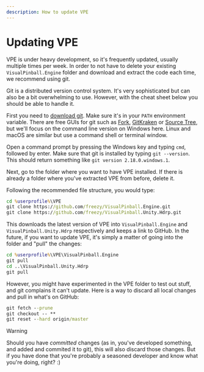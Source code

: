 ```yaml
---
description: How to update VPE
---
```

# Updating VPE

VPE is under heavy development, so it's frequently updated, usually multiple times per week. In order to not have to delete your existing `VisualPinball.Engine` folder and download and extract the code each time, we recommend using git.

Git is a distributed version control system. It's very sophisticated but can also be a bit overwhelming to use. However, with the cheat sheet below you should be able to handle it.

First you need to [download git](https://git-scm.com/downloads). Make sure it's in your `PATH` environment variable. There are free GUIs for git such as [Fork](https://git-fork.com/), [GitKraken](https://www.gitkraken.com/) or [Source Tree](https://www.sourcetreeapp.com/), but we'll focus on the command line version on Windows here. Linux and macOS are similar but use a command shell or terminal window.

Open a command prompt by pressing the Windows key and typing `cmd`, followed by enter. Make sure that git is installed by typing `git --version`. This should return something like `git version 2.18.0.windows.1`. 

Next, go to the folder where you want to have VPE installed. If there is already a folder where you've extracted VPE from before, delete it. 

Following the recommended file structure, you would type:

```cmd
cd %userprofile%\VPE
git clone https://github.com/freezy/VisualPinball.Engine.git
git clone https://github.com/freezy/VisualPinball.Unity.Hdrp.git
```

This downloads the latest version of VPE into `VisualPinball.Engine` and `VisualPinball.Unity.Hdrp` respectively and keeps a link to GitHub. In the future, if you want to update VPE, it's simply a matter of going into the folder and "pull" the changes:

```cmd
cd %userprofile%\VPE\VisualPinball.Engine
git pull
cd ..\VisualPinball.Unity.Hdrp
git pull
```

However, you might have experimented in the VPE folder to test out stuff, and git complains it can't update. Here is a way to discard all local changes and pull in what's on GitHub:

```cmd
git fetch --prune
git checkout -- **
git reset --hard origin/master
```

> [!WARNING]
> Should you have *committed* changes (as in, you've developed something, and added and commited it to git), this will also discard those changes. But if you have done that you're probably a seasoned developer and know what you're doing, right? :)
